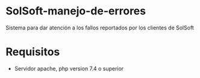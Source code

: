 # SolSoft-manejo-de-errores
Sistema para dar atención a los fallos reportados por los clientes de SolSoft

# Requisitos

* Servidor apache, php version 7.4 o superior
